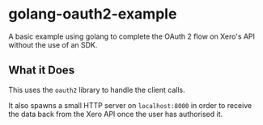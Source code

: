 # golang-oauth2-example
A basic example using golang to complete the OAuth 2 flow on Xero's API without the use of an SDK.

## What it Does

This uses the `oauth2` library to handle the client calls.

It also spawns a small HTTP server on `localhost:8000` in order to receive the data back from the Xero API once the user
has authorised it.
